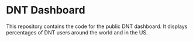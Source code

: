 DNT Dashboard
=============

This repository contains the code for the public DNT dashboard. It displays percentages of DNT users around the world and in the US.

